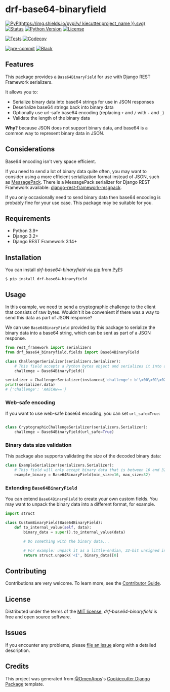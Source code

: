 # drf-base64-binaryfield

[![PyPI](https://img.shields.io/pypi/v/ kiecutter.project_name }}.svg)][pypi status]
[![Status](https://img.shields.io/pypi/status/drf-base64-binaryfield.svg)][pypi status]
[![Python Version](https://img.shields.io/pypi/pyversions/drf-base64-binaryfield)][pypi status]
[![License](https://img.shields.io/pypi/l/drf-base64-binaryfield)][license]

[![Tests](https://github.com/Stormbase/drf-base64-binaryfield/actions/workflows/tests.yml/badge.svg)][tests]
[![Codecov](https://codecov.io/gh/Stormbase/drf-base64-binaryfield/branch/main/graph/badge.svg)][codecov]

[![pre-commit](https://img.shields.io/badge/pre--commit-enabled-brightgreen?logo=pre-commit&logoColor=white)][pre-commit]
[![Black](https://img.shields.io/badge/code%20style-black-000000.svg)][black]

[pypi status]: https://pypi.org/project/drf-base64-binaryfield/
[tests]: https://github.com/Stormbase/drf-base64-binaryfield/actions?workflow=Tests
[codecov]: https://app.codecov.io/gh/Stormbase/drf-base64-binaryfield
[pre-commit]: https://github.com/pre-commit/pre-commit
[black]: https://github.com/psf/black

## Features

This package provides a `Base64BinaryField` for use with Django REST Framework serializers.

It allows you to:

- Serialize binary data into base64 strings for use in JSON responses
- Deserialize base64 strings back into binary data
- Optionally use url-safe base64 encoding (replacing `+` and `/` with `-` and `_`)
- Validate the length of the binary data

**Why?** because JSON does not support binary data, and base64 is a common way to represent binary data in JSON.

## Considerations

Base64 encoding isn't very space efficient.

If you need to send a lot of binary data quite often, you may want to consider using a more efficient serialization format instead of JSON, such as [MessagePack](https://msgpack.org/). There is a MessagePack serializer for Django REST Framework available: [django-rest-framework-msgpack](https://github.com/juanriaza/django-rest-framework-msgpack).

If you only occasionally need to send binary data then base64 encoding is probably fine for your use case. This package may be suitable for you.

## Requirements

- Python 3.9+
- Django 3.2+
- Django REST Framework 3.14+

## Installation

You can install _drf-base64-binaryfield_ via [pip] from [PyPI]:

```console
$ pip install drf-base64-binaryfield
```

## Usage

In this example, we need to send a cryptographic challenge to the client that consists of raw bytes.
Wouldn't it be convenient if there was a way to send this data as part of JSON response?

We can use `Base64BinaryField` provided by this package to serialize the binary data into a base64 string, which can be sent as part of a JSON response.

```python
from rest_framework import serializers
from drf_base64_binaryfield.fields import Base64BinaryField

class ChallengerSerializer(serializers.Serializer):
    # This field accepts a Python bytes object and serializes it into a base64 string. Or it can deserialize a base64 string back into a bytes object.
    challenge = Base64BinaryField()

serializer = ChallengerSerializer(instance={'challenge': b'\x00\x01\x02\x03'})
print(serializer.data)
# {'challenge': 'AAECAw=='}
```

### Web-safe encoding

If you want to use web-safe base64 encoding, you can set `url_safe=True`:

```python

class CryptographicChallengeSerializer(serializers.Serializer):
    challenge = Base64BinaryField(url_safe=True)
```

### Binary data size validation

This package also supports validating the size of the decoded binary data:

```python
class ExampleSerializer(serializers.Serializer):
    # This field will only accept binary data that is between 16 and 32 bytes long
    example_binary = Base64BinaryField(min_size=16, max_size=32)
```

### Extending `Base64BinaryField`

You can extend `Base64BinaryField` to create your own custom fields. You may want to unpack the binary data into a different format, for example.

```python
import struct

class CustomBinaryField(Base64BinaryField):
    def to_internal_value(self, data):
        binary_data = super().to_internal_value(data)

        # Do something with the binary data...

        # For example: unpack it as a little-endian, 32-bit unsigned integer
        return struct.unpack('<I', binary_data)[0]
```

## Contributing

Contributions are very welcome.
To learn more, see the [Contributor Guide].

## License

Distributed under the terms of the [MIT license][license],
_drf-base64-binaryfield_ is free and open source software.

## Issues

If you encounter any problems,
please [file an issue] along with a detailed description.

## Credits

This project was generated from [@OmenApps]'s [Cookiecutter Django Package] template.

[@omenapps]: https://github.com/OmenApps
[pypi]: https://pypi.org/
[cookiecutter django package]: https://github.com/OmenApps/cookiecutter-django-package
[file an issue]: https://github.com/Stormbase/drf-base64-binaryfield/issues
[pip]: https://pip.pypa.io/

<!-- github-only -->

[license]: https://github.com/Stormbase/drf-base64-binaryfield/blob/main/LICENSE
[contributor guide]: https://github.com/Stormbase/drf-base64-binaryfield/blob/main/CONTRIBUTING.md
